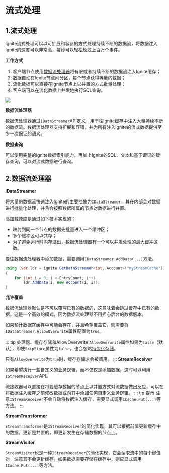 # 流式处理
## 1.流式处理
Ignite流式处理可以以可扩展和容错的方式处理持续不断的数据流，将数据注入Ignite的速度可以非常高，每秒可以轻松超过上百万个事件。

**工作方式**

 1. 客户端节点使用[数据流处理器](#_2-数据流处理器)将有限或者持续不断的数据流注入Ignite缓存；
 2. 数据自动在Ignite节点间分区，每个节点获得等量的数据；
 3. 流化数据可以直接在Ignite节点上以并置的方式批量处理；
 4. 客户端可以在流化数据上并发地执行SQL查询。

![](https://files.readme.io/ea1452e-ignite-stream-query.png)

**数据流处理器**

数据流处理器通过`IDataStreamer`API定义，用于往Ignite缓存中注入大量持续不断的数据流。数据流处理器支持扩展和容错，并为所有注入Ignite的流式数据提供至少一次保证的语义。

**数据查询**

可以使用完整的Ignite数据索引能力，再加上Ignite的SQL、文本和基于谓词的缓存查询，可以对流式数据进行查询。

## 2.数据流处理器
**IDataStreamer**

将大量的数据流快速注入Ignite的主要抽象为`IDataStreamer`，其在内部会对数据进行批量化处理，并且会按照数据所属的节点对数据进行并置。

高加载速度是通过如下技术实现的：

 - 映射到同一个节点的数据先批量进入一个缓冲区；
 - 多个缓冲区可以共存；
 - 为了避免运行时内存溢出，数据流处理器有一个可以并发处理的最大缓冲区数。

要往数据流处理器中添加数据，需要调用`IDataStreamer.AddData(...)`方法。
```csharp
using (var ldr = ignite.GetDataStreamer<int, Account>("myStreamCache"))
{
    for (int i = 0; i < EntryCount; i++)
        ldr.AddData(i, new Account(i, i));
}
```
**允许覆盖**

数据流处理器默认是不可以覆写已有的数据的，这意味着会跳过缓存中已有的数据。这是一个高效的模式，因为数据流处理器不用担心后台的数据版本。

如果预计数据在缓存中可能会存在，并且希望覆盖它，则需要将`IDataStreamer.AllowOverwrite`属性配置为`true`。

::: tip 处理器、缓存存储和AllowOverwrite
`AllowOverwrite`属性如果为`false`（默认），即使`SkipStore`属性为`false`，也会忽略[持久化存储](/doc/2.7.0/net/Persistence.md#_2-第三方持久化)。

只有`AllowOverwrite`为`true`时，缓存存储才会被调用。
:::
**StreamReceiver**

如果希望执行一些自定义的业务逻辑，而不仅仅是添加数据，这时可以利用`IStreamReceiver`API。

流接收器可以直接在将要缓存数据的节点上以并置方式对流数据做出反应，可以在将数据注入缓存之前修改数据或向其中添加任何自定义业务逻辑。
::: tip 提示
注意`IStreamReceiver`不会自动将数据注入缓存，需要显式调用`ICache.Put(...)`等方法。
:::

**StreamTransformer**

`StreamTransformer`是`IStreamReceiver`的简化实现，其可以根据前值更新缓存中的数据。更新是并置的，即更新发生在存储数据的节点上。

**StreamVisitor**

`StreamVisitor`也是一种`IStreamReceiver`的简化实现，它会读取流中的每个键值对，注意其不会更新缓存。如果数据需要存储在缓存中，则应显式调用`ICache.Put(...)`等方法。
